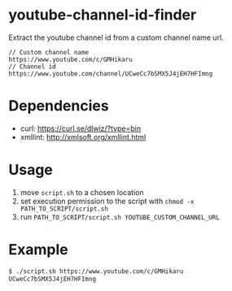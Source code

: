 # youtube-channel-id-finder

Extract the youtube channel id from a custom channel name url.

```text
// Custom channel name
https://www.youtube.com/c/GMHikaru
// Channel id
https://www.youtube.com/channel/UCweCc7bSMX5J4jEH7HFImng
```

# Dependencies

- curl: https://curl.se/dlwiz/?type=bin
- xmllint: http://xmlsoft.org/xmllint.html

# Usage

1. move `script.sh` to a chosen location
2. set execution permission to the script with `chmod -x PATH_TO_SCRIPT/script.sh`
3. run `PATH_TO_SCRIPT/script.sh YOUTUBE_CUSTOM_CHANNEL_URL`

# Example

```sh
$ ./script.sh https://www.youtube.com/c/GMHikaru
UCweCc7bSMX5J4jEH7HFImng
```
